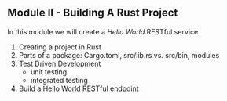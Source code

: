## Module II - Building A Rust Project

In this module we will create a _Hello World_ RESTful service

1. Creating a project in Rust
2. Parts of a package: Cargo.toml, src/lib.rs vs. src/bin, modules
3. Test Driven Development
   - unit testing
   - integrated testing
4. Build a Hello World RESTful endpoint